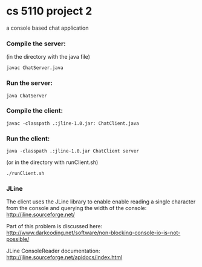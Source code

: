 # cs 5110 project 2

a console based chat application

### Compile the server:

(in the directory with the java file)

    javac ChatServer.java


### Run the server:

    java ChatServer


### Compile the client:

    javac -classpath .:jline-1.0.jar: ChatClient.java


### Run the client:

    java -classpath .:jline-1.0.jar ChatClient server

(or in the directory with runClient.sh)

    ./runClient.sh


### JLine

The client uses the JLine library to enable enable reading a single character from the console and querying the width of the console: http://jline.sourceforge.net/

Part of this problem is discussed here: http://www.darkcoding.net/software/non-blocking-console-io-is-not-possible/

JLine ConsoleReader documentation: http://jline.sourceforge.net/apidocs/index.html
